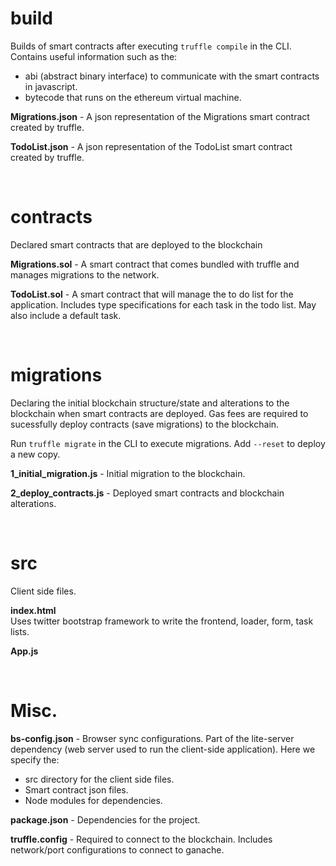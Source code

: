 # build
Builds of smart contracts after executing ```truffle compile``` in the CLI. Contains useful information such as the: 
- abi (abstract binary interface) to communicate with the smart contracts in javascript.
- bytecode that runs on the ethereum virtual machine.

**Migrations.json** - A json representation of the Migrations smart contract created by truffle.

**TodoList.json** - A json representation of the TodoList smart contract created by truffle.

<br>

# contracts
Declared smart contracts that are deployed to the blockchain

**Migrations.sol** - A smart contract that comes bundled with truffle and manages migrations to the network.

**TodoList.sol** - A smart contract that will manage the to do list for the application. Includes type specifications for each task in the todo list. May also include a default task.

<br>

# migrations
Declaring the initial blockchain structure/state and alterations to the blockchain when smart contracts are deployed. Gas fees are required to sucessfully deploy contracts (save migrations) to the blockchain.

Run ```truffle migrate``` in the CLI to execute migrations. Add ``` --reset ``` to deploy a new copy.

**1_initial_migration.js** - Initial migration to the blockchain. 

**2_deploy_contracts.js** - Deployed smart contracts and blockchain alterations.

<br>

# src
Client side files.

**index.html**  
Uses twitter bootstrap framework to write the frontend, loader, form, task lists.

**App.js**

<br>

# Misc.

**bs-config.json** - Browser sync configurations. Part of the lite-server dependency (web server used to run the client-side application). Here we specify the:
- src directory for the client side files.
- Smart contract json files. 
- Node modules for dependencies.

**package.json** - Dependencies for the project.

**truffle.config** - Required to connect to the blockchain. Includes network/port configurations to connect to ganache.